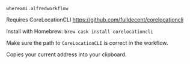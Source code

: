 `whereami.alfredworkflow`

Requires CoreLocationCLI https://github.com/fulldecent/corelocationcli

Install with Homebrew: `brew cask install corelocationcli`

Make sure the path to `CoreLocationCLI` is correct in the workflow.

Copies your current address into your clipboard.

